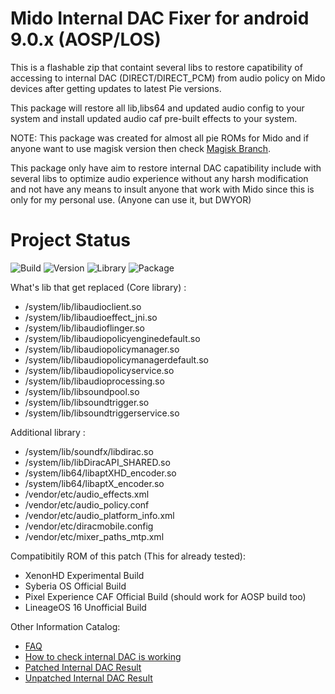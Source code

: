 # Mido Internal DAC Fixer for android 9.0.x (AOSP/LOS)

This is a flashable zip that containt several libs to restore capatibility of accessing to internal DAC (DIRECT/DIRECT_PCM) from audio policy on Mido devices after getting updates to latest Pie versions.

This package will restore all lib,libs64 and updated audio config to your system and install updated audio caf pre-built effects to your system.

NOTE: This package was created for almost all pie ROMs for Mido and if anyone want to use magisk version then check [Magisk Branch](https://github.com/Nicklas373/Internal_DAC_Fixer/tree/Magisk).

This package only have aim to restore internal DAC capatibility include with several libs to optimize audio experience without any harsh modification and not have any means to insult anyone that work with Mido since this is only for my personal use. (Anyone can use it, but DWYOR)

# Project Status
![Build](https://img.shields.io/badge/Build%20Status-Updated-green.svg) ![Version](https://img.shields.io/badge/Latest%20Version-0.7-blue.svg) ![Library](https://img.shields.io/badge/Library%20Base-LiquidRemix%2020181220%20-blue.svg) ![Package](https://img.shields.io/badge/Package-flashable%20zip-blue.svg)

What's lib that get replaced (Core library) :
- /system/lib/libaudioclient.so
- /system/lib/libaudioeffect_jni.so
- /system/lib/libaudioflinger.so
- /system/lib/libaudiopolicyenginedefault.so
- /system/lib/libaudiopolicymanager.so
- /system/lib/libaudiopolicymanagerdefault.so
- /system/lib/libaudiopolicyservice.so
- /system/lib/libaudioprocessing.so
- /system/lib/libsoundpool.so
- /system/lib/libsoundtrigger.so
- /system/lib/libsoundtriggerservice.so

Additional library :
- /system/lib/soundfx/libdirac.so
- /system/lib/libDiracAPI_SHARED.so
- /system/lib64/libaptXHD_encoder.so
- /system/lib64/libaptX_encoder.so
- /vendor/etc/audio_effects.xml
- /vendor/etc/audio_policy.conf
- /vendor/etc/audio_platform_info.xml
- /vendor/etc/diracmobile.config
- /vendor/etc/mixer_paths_mtp.xml

Compatibitily ROM of this patch (This for already tested):
- XenonHD Experimental Build
- Syberia OS Official Build
- Pixel Experience CAF Official Build (should work for AOSP build too)
- LineageOS 16 Unofficial Build

Other Information Catalog:
- [FAQ](https://github.com/Nicklas373/Internal_DAC_Fixer/blob/master/docs/FAQ.md)
- [How to check internal DAC is working](https://github.com/Nicklas373/Internal_DAC_Fixer/blob/master/docs/Neutron.md)
- [Patched Internal DAC Result](https://github.com/Nicklas373/Internal_DAC_Fixer/blob/master/docs/Patched.md)
- [Unpatched Internal DAC Result](https://github.com/Nicklas373/Internal_DAC_Fixer/blob/master/docs/Unpatched.md)